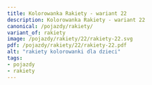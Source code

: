 ```yaml
---
title: Kolorowanka Rakiety - wariant 22
description: Kolorowanka Rakiety - wariant 22
canonical: /pojazdy/rakiety/
variant_of: rakiety
image: /pojazdy/rakiety/22/rakiety-22.svg
pdf: /pojazdy/rakiety/22/rakiety-22.pdf
alt: "rakiety kolorowanki dla dzieci"
tags:
- pojazdy
- rakiety
---
```

